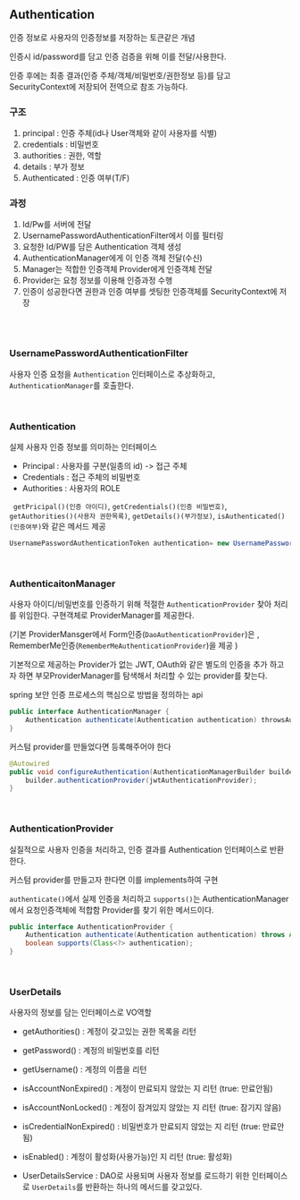 ## Authentication

인증 정보로 사용자의 인증정보를 저장하는 토큰같은 개념

인증시 id/password를 담고 인증 검증을 위해 이를 전달/사용한다.

인증 후에는 최종 결과(인증 주체/객체/비밀번호/권한정보 등)를 담고 SecurityContext에 저장되어 전역으로 참조 가능하다.

### 구조

1. principal : 인증 주체(id나 User객체와 같이 사용자를 식별)
1. credentials : 비밀번호
1. authorities : 권한, 역할
1. details : 부가 정보
1. Authenticated : 인증 여부(T/F)

### 과정

1. Id/Pw를 서버에 전달
1. UsernamePasswordAuthenticationFilter에서 이를 필터링
1. 요청한 Id/PW를 담은 Authentication 객체 생성
1. AuthenticationManager에게 이 인증 객체 전달(수신)
1. Manager는 적합한 인증객체 Provider에게 인증객체 전달
1. Provider는 요청 정보를 이용해 인증과정 수행
1. 인증이 성공한다면 권한과 인증 여부를 셋팅한 인증객체를 SecurityContext에 저장

<br>
<br>

### UsernamePasswordAuthenticationFilter

사용자 인증 요청을 `Authentication` 인터페이스로 추상화하고, `AuthenticationManager`를 호출한다.

<br>

### Authentication

실제 사용자 인증 정보를 의미하는 인터페이스

- Principal : 사용자를 구분(일종의 id) -> 접근 주체
- Credentials : 접근 주체의 비밀번호
- Authorities : 사용자의 ROLE

` getPricipal()(인증 아이디)`, `getCredentials()(인증 비밀번호)`, `getAuthorities()(사용자 권한목록)`, `getDetails()(부가정보)`, `isAuthenticated()(인증여부)`와 같은 메서드 제공

```java
UsernamePasswordAuthenticationToken authentication= new UsernamePasswordAuthenticationToken(username, password);
```

<br>

### AuthenticaitonManager

사용자 아이디/비밀번호를 인증하기 위해 적절한 `AuthenticationProvider` 찾아 처리를 위임한다. 구현객체로 ProviderManager를 제공한다.

(기본 ProviderMansger에서 Form인증(`DaoAuthenticationProvider`)은 , RememberMe인증(`RememberMeAuthenticationProvider`)을 제공 )

기본적으로 제공하는 Provider가 없는 JWT, OAuth와 같은 별도의 인증을 추가 하고자 하면 부모ProviderManager를 탐색해서 처리할 수 있는 provider를 찾는다.

spring 보안 인증 프로세스의 핵심으로 방법을 정의하는 api

```java
public interface AuthenticationManager {
    Authentication authenticate(Authentication authentication) throwsAuthenticationException;
}
```

커스텀 provider를 만들었다면 등록해주어야 한다

```java
@Autowired
public void configureAuthentication(AuthenticationManagerBuilder builder, JwtAuthenticationProvider jwtAuthenticationProvider) {
    builder.authenticationProvider(jwtAuthenticationProvider);
}
```

<br>

### AuthenticationProvider

실질적으로 사용자 인증을 처리하고, 인증 결과를 Authentication 인터페이스로 반환한다.

커스텀 provider를 만들고자 한다면 이를 implements하여 구현

`authenticate()`에서 실제 인증을 처리하고 `supports()`는 AuthenticationManager에서 요청인증객체에 적합함 Provider를 찾기 위한 메서드이다.

```java
public interface AuthenticationProvider {
    Authentication authenticate(Authentication authentication) throws AuthenticationException;
    boolean supports(Class<?> authentication);
}
```

<br>

### UserDetails

사용자의 정보를 담는 인터페이스로 VO역할

- getAuthorities() : 계정이 갖고있는 권한 목록을 리턴

- getPassword() : 계정의 비밀번호를 리턴

- getUsername() : 계정의 이름을 리턴

- isAccountNonExpired() : 계정이 만료되지 않았는 지 리턴 (true: 만료안됨)

- isAccountNonLocked() : 계정이 잠겨있지 않았는 지 리턴 (true: 잠기지 않음)

- isCredentialNonExpired() : 비밀번호가 만료되지 않았는 지 리턴 (true: 만료안됨)

- isEnabled() : 계정이 활성화(사용가능)인 지 리턴 (true: 활성화)

- UserDetailsService : DAO로 사용되며 사용자 정보를 로드하기 위한 인터페이스로 `UserDetails`를 반환하는 하나의 메서드를 갖고있다.
